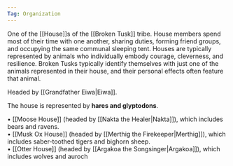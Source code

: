 ```yaml
---
Tag: Organization
---
```


One of the [[House]]s of the [[Broken Tusk]] tribe. House members spend most of their time with one another, sharing duties, forming friend groups, and occupying the same communal sleeping tent. Houses are typically represented by animals who individually embody courage, cleverness, and resilience. Broken Tusks typically identify themselves with just one of the animals represented in their house, and their personal effects often feature that animal.

Headed by [[Grandfather Eiwa|Eiwa]].

The house is represented by **hares and glyptodons**.

• [[Moose House]] (headed by [[Nakta the Healer|Nakta]]), which includes bears and ravens.  
• [[Musk Ox House]] (headed by [[Merthig the Firekeeper|Merthig]]), which includes saber-toothed tigers and bighorn sheep.  
• [[Otter House]] (headed by [[Argakoa the Songsinger|Argakoa]]), which includes wolves and auroch